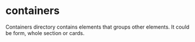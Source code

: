 # containers

Containers directory contains elements that groups other elements. It could be form, whole section or cards.